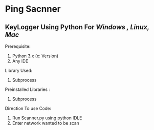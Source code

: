 # Ping Sacnner

## KeyLogger Using Python For _****Windows , Linux, Mac****_

Prerequisite:
<ol>
<li>Python 3.x (x: Version)</li>
<li>Any IDE</li>
</ol>
 
 Library Used:
 <ol>
 <li> Subprocess</li>
  </ol>

Preinstalled Libraries : 
<ol><li> Subprocess</li></ol>

 
 Direction To use Code:
 <ol>
 <li>Run Scanner.py using python IDLE </li>
 <li>Enter network wanted to be scan </li>
</ol> 
